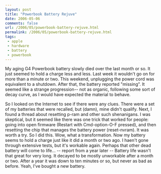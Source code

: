 ```yaml
---
layout: post
title: "Powerbook Battery Rejuve"
date: 2006-05-06
comments: false
url: /2006/05/powerbook-battery-rejuve.html
permalink: /2006/05/powerbook-battery-rejuve.html
tags:
 - apple
 - hardware
 - battery
 - powerbook
---
```


 My aging G4 Powerbook battery slowly died over the last month or so. It just seemed to hold a charge less and less. Last week it wouldn't go on for more than a minute or two. This weekend, unplugging the power cord was equivalent to a shutdown. After that, the battery reported "missing". It seemed like a strange progression-- not as organic, following some sort of decay curve, as I would have expected the material to behave. 

 
So I looked on the Internet to see if there were any clues. There were a set of my batteries that were recalled, but (damn), mine didn't qualify. Next, I found a thread about resetting p-ram and other such shenanigans. I was skeptical, but it seemed like there was one trick that worked for people: going into open firmware (Restart with Cmd-option-O-F pressed), and then resetting the chip that manages the battery power (reset-nvram). It was worth a try. So I did this. Wow, what a transformation. Now my battery seems to hold a charge just like it did a month or two ago. I haen't gone through extensive tests, but it's workable again. Perhaps that other dead battery will come to life... -- report from a year later -- Battery life wasn't that great for very long. It decayed to be mostly unworkable after a month or two. After a year it was down to ten minutes or so, but never as bad as before. Yeah, I've bought a new battery. 
